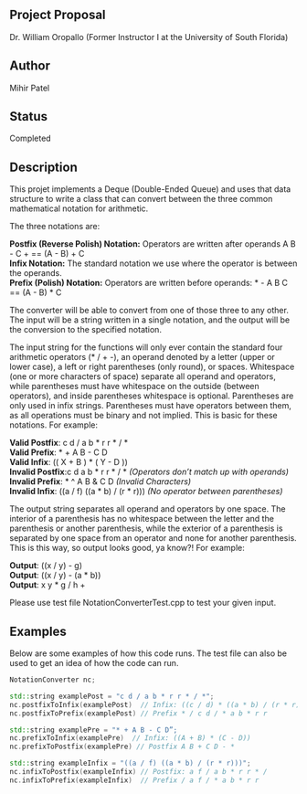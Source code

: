 Project Proposal
-----------------
Dr. William Oropallo (Former Instructor I at the University of South Florida)

Author
-------
Mihir Patel   

Status
-------
Completed

Description
-------------   
This projet implements a Deque (Double-Ended Queue) and uses that data structure to write a class that can 
convert between the three common mathematical notation for arithmetic.

The three notations are:
   
**Postfix (Reverse Polish) Notation:** Operators are written after operands A B - C + == (A - B) + C     
**Infix Notation:**   The standard notation we use where the operator is between the operands.    
**Prefix (Polish) Notation:**   Operators are written before operands: * - A B C == (A - B) * C    

The converter will be able to convert from one of those three to any other. The input will be a string written in a single notation,
and the output will be the conversion to the specified notation.   

The input string for the functions will only ever contain the standard four arithmetic operators (* / + -), an operand denoted by
a letter (upper or lower case), a left or right parentheses (only round), or spaces. Whitespace (one or more characters of space) 
separate all operand and operators, while parentheses must have whitespace on the outside (between operators), and inside parentheses
whitespace is optional. Parentheses are only used in infix strings. Parentheses must have operators between them, as all operations
must be binary and not implied. This is basic for these notations. For example: 
   
**Valid Postfix**: c  d / a b * r r        * / *      
**Valid Prefix**: *   +    A B - C D   
**Valid Infix**: (( X + B ) * ( Y - D ))    
**Invalid Postfix**:c d a b * r r * / * *(Operators don’t match up with operands)*    
**Invalid Prefix**: * ^ A B & C D *(Invalid Characters)*     
**Invalid Infix**: ((a / f) ((a * b) / (r * r))) *(No operator between parentheses)*     

The output string separates all operand and operators by one space. The interior of a parenthesis has
no whitespace between the letter and the parenthesis or another parenthesis, while the exterior of a parenthesis is separated 
by one space from an operator and none for another parenthesis. This is this way, so output looks good, ya know?! For example:    

**Output**: ((x / y) - g)   
**Output**: ((x / y) - (a * b))   
**Output**: x y * g / h +   
    
Please use test file NotationConverterTest.cpp to test your given input. 
      
Examples   
--------   
Below are some examples of how this code runs. The test file can also be used to get an idea of how the code can run. 
````````cpp
NotationConverter nc; 

std::string examplePost = "c d / a b * r r * / *";   
nc.postfixToInfix(examplePost)  // Infix: ((c / d) * ((a * b) / (r * r)))  
nc.postfixToPrefix(examplePost) // Prefix * / c d / * a b * r r   

std::string examplePre = "* + A B - C D”;   
nc.prefixToInfix(examplePre)  // Infix: ((A + B) * (C - D))    
nc.prefixToPostfix(examplePre) // Postfix A B + C D - *    

std::string exampleInfix = "((a / f) ((a * b) / (r * r)))";   
nc.infixToPostfix(exampleInfix) // Postfix: a f / a b * r r * /    
nc.infixToPrefix(exampleInfix)  // Prefix / a f / * a b * r r      
````````
